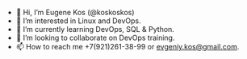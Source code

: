 - 👋 Hi, I’m Eugene Kos (@koskoskos)
- 👀 I’m interested in Linux and DevOps.
- 🌱 I’m currently learning DevOps, SQL & Python.
- 💞️ I’m looking to collaborate on DevOps training.
- 📫 How to reach me +7(921)261-38-99 or evgeniy.kos@gmail.com.

<!---
This is my repository for home works made for Andersen DevOps Course.
--->
